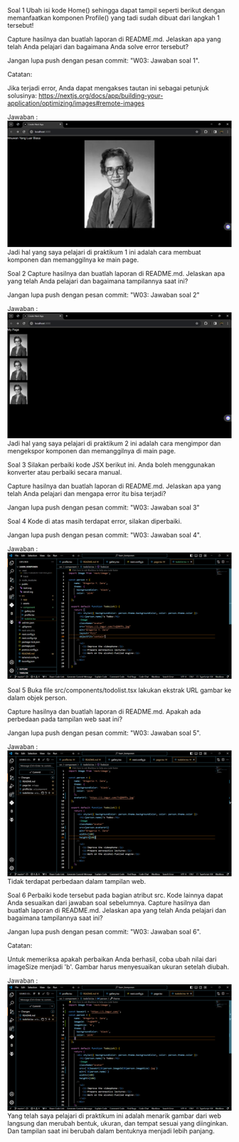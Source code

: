Soal 1
Ubah isi kode Home() sehingga dapat tampil seperti berikut dengan memanfaatkan komponen Profile() yang tadi sudah dibuat dari langkah 1 tersebut!



Capture hasilnya dan buatlah laporan di README.md. Jelaskan apa yang telah Anda pelajari dan bagaimana Anda solve error tersebut?

Jangan lupa push dengan pesan commit: "W03: Jawaban soal 1".

Catatan:

Jika terjadi error, Anda dapat mengakses tautan ini sebagai petunjuk solusinya: https://nextjs.org/docs/app/building-your-application/optimizing/images#remote-images

Jawaban : 
![No 1](src/assets/Praktikum_1.png)
Jadi hal yang saya pelajari di praktikum 1 ini adalah cara membuat komponen dan memanggilnya ke main page.


Soal 2
Capture hasilnya dan buatlah laporan di README.md. Jelaskan apa yang telah Anda pelajari dan bagaimana tampilannya saat ini?

Jangan lupa push dengan pesan commit: "W03: Jawaban soal 2"

Jawaban :
![No 2](src/assets/Prakticum_2.png)
Jadi hal yang saya pelajari di praktikum 2 ini adalah cara mengimpor dan mengekspor komponen dan memanggilnya di main page.


Soal 3
Silakan perbaiki kode JSX berikut ini. Anda boleh menggunakan konverter atau perbaiki secara manual.



Capture hasilnya dan buatlah laporan di README.md. Jelaskan apa yang telah Anda pelajari dan mengapa error itu bisa terjadi?

Jangan lupa push dengan pesan commit: "W03: Jawaban soal 3"


Soal 4
Kode di atas masih terdapat error, silakan diperbaiki.

Jangan lupa push dengan pesan commit: "W03: Jawaban soal 4".

Jawaban :
![No 4](src/assets/Praktikum_4.png)


Soal 5
Buka file src/components/todolist.tsx lakukan ekstrak URL gambar ke dalam objek person.

Capture hasilnya dan buatlah laporan di README.md. Apakah ada perbedaan pada tampilan web saat ini?

Jangan lupa push dengan pesan commit: "W03: Jawaban soal 5".

Jawaban :
![No 5](src/assets/Praktikum_5.png)
Tidak terdapat perbedaan dalam tampilan web.


Soal 6
Perbaiki kode tersebut pada bagian atribut src. Kode lainnya dapat Anda sesuaikan dari jawaban soal sebelumnya. Capture hasilnya dan buatlah laporan di README.md. Jelaskan apa yang telah Anda pelajari dan bagaimana tampilannya saat ini?

Jangan lupa push dengan pesan commit: "W03: Jawaban soal 6".

Catatan:

Untuk memeriksa apakah perbaikan Anda berhasil, coba ubah nilai dari imageSize menjadi 'b'. Gambar harus menyesuaikan ukuran setelah diubah.

Jawaban :
![No 6](src/assets/Praktikum_6.png)
Yang telah saya pelajari di praktikum ini adalah menarik gambar dari web langsung dan merubah bentuk, ukuran, dan tempat sesuai yang diinginkan. Dan tampilan saat ini berubah dalam bentuknya menjadi lebih panjang.

